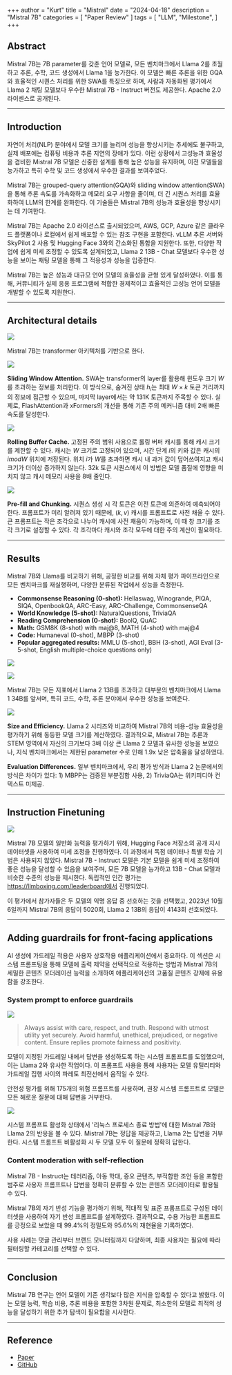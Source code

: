 +++
author = "Kurt"
title = "Mistral"
date = "2024-04-18"
description = "Mistral 7B"
categories = [
    "Paper Review"
]
tags = [
    "LLM",
    "Milestone",
]
+++

## Abstract

Mistral 7B는 7B parameter를 갖춘 언어 모델로, 모든 벤치마크에서 Llama 2를 초월하고 추론, 수학, 코드 생성에서 Llama 1을 능가한다. 이 모델은 빠른 추론을 위한 GQA와 효율적인 시퀀스 처리를 위한 SWA를 특징으로 하며, 사람과 자동화된 평가에서 Llama 2 채팅 모델보다 우수한 Mistral 7B - Instruct 버전도 제공한다. Apache 2.0 라이센스로 공개된다.

---

## Introduction

자연어 처리(NLP) 분야에서 모델 크기를 늘리며 성능을 향상시키는 추세에도 불구하고, 실제 배포에는 컴퓨팅 비용과 추론 지연의 장애가 있다. 이런 상황에서 고성능과 효율성을 겸비한 Mistral 7B 모델은 신중한 설계를 통해 높은 성능을 유지하며, 이전 모델들을 능가하고 특히 수학 및 코드 생성에서 우수한 결과를 보여주었다.

Mistral 7B는 grouped-query attention(GQA)와 sliding window attention(SWA)을 통해 추론 속도를 가속화하고 메모리 요구 사항을 줄이며, 더 긴 시퀀스 처리를 효율화하여 LLM의 한계를 완화한다. 이 기술들은 Mistral 7B의 성능과 효율성을 향상시키는 데 기여한다.

Mistral 7B는 Apache 2.0 라이선스로 출시되었으며, AWS, GCP, Azure 같은 클라우드 플랫폼이나 로컬에서 쉽게 배포할 수 있는 참조 구현을 포함한다. vLLM 추론 서버와 SkyPilot 2 사용 및 Hugging Face 3와의 간소화된 통합을 지원한다. 또한, 다양한 작업에 쉽게 미세 조정할 수 있도록 설계되었고, Llama 2 13B - Chat 모델보다 우수한 성능을 보이는 채팅 모델을 통해 그 적응성과 성능을 입증한다.

Mistral 7B는 높은 성능과 대규모 언어 모델의 효율성을 균형 있게 달성하였다. 이를 통해, 커뮤니티가 실제 응용 프로그램에 적합한 경제적이고 효율적인 고성능 언어 모델을 개발할 수 있도록 지원한다.

---

## Architectural details

![](images/table1.png)

Mistral 7B는 transformer 아키텍처를 기반으로 한다.

![](images/figure1.png)

**Sliding Window Attention.** SWA는 transformer의 layer를 활용해 윈도우 크기 $W$를 초과하는 정보를 처리한다. 이 방식으로, 숨겨진 상태 $h_i$는 최대 $W × k$ 토큰 거리까지의 정보에 접근할 수 있으며, 마지막 layer에서는 약 131K 토큰까지 주목할 수 있다. 실제로, FlashAttention과 xFormers의 개선을 통해 기존 주의 메커니즘 대비 2배 빠른 속도를 달성한다.

![](images/figure2.png)

**Rolling Buffer Cache.** 고정된 주의 범위 사용으로 롤링 버퍼 캐시를 통해 캐시 크기를 제한할 수 있다. 캐시는 $W$ 크기로 고정되어 있으며, 시간 단계 $i$의 키와 값은 캐시의 $i mod W$ 위치에 저장된다. 위치 $i$가 $W$를 초과하면 캐시 내 과거 값이 덮어쓰여지고 캐시 크기가 더이상 증가하지 않는다. 32k 토큰 시퀀스에서 이 방법은 모델 품질에 영향을 미치지 않고 캐시 메모리 사용을 8배 줄인다.

![](images/figure3.png)

**Pre-fill and Chunking.** 시퀀스 생성 시 각 토큰은 이전 토큰에 의존하여 예측되어야 한다. 프롬프트가 미리 알려져 있기 때문에, $(k, v)$ 캐시를 프롬프트로 사전 채울 수 있다. 큰 프롬프트는 작은 조각으로 나누어 캐시에 사전 채움이 가능하며, 이 때 창 크기를 조각 크기로 설정할 수 있다. 각 조각마다 캐시와 조각 모두에 대한 주의 계산이 필요하다.

---

## Results

Mistral 7B와 Llama를 비교하기 위해, 공정한 비교를 위해 자체 평가 파이프라인으로 모든 벤치마크를 재실행하며, 다양한 분류된 작업에서 성능을 측정한다.

* **Commonsense Reasoning (0-shot):** Hellaswag, Winogrande, PIQA, SIQA, OpenbookQA, ARC-Easy, ARC-Challenge, CommonsenseQA
* **World Knowledge (5-shot):** NaturalQuestions, TriviaQA
* **Reading Comprehension (0-shot):** BoolQ, QuAC
* **Math:** GSM8K (8-shot) with maj@8, MATH (4-shot) with maj@4
* **Code:** Humaneval (0-shot), MBPP (3-shot)
* **Popular aggregated results:** MMLU (5-shot), BBH (3-shot), AGI Eval (3-5-shot, English multiple-choice questions only)

![](images/figure4.png)

![](images/table2.png)

Mistral 7B는 모든 지표에서 Llama 2 13B를 초과하고 대부분의 벤치마크에서 Llama 1 34B를 앞서며, 특히 코드, 수학, 추론 분야에서 우수한 성능을 보여준다.

![](images/figure5.png)

**Size and Efficiency.** Llama 2 시리즈와 비교하여 Mistral 7B의 비용-성능 효율성을 평가하기 위해 동등한 모델 크기를 계산하였다. 결과적으로, Mistral 7B는 추론과 STEM 영역에서 자신의 크기보다 3배 이상 큰 Llama 2 모델과 유사한 성능을 보였으나, 지식 벤치마크에서는 제한된 parameter 수로 인해 1.9x 낮은 압축율을 달성하였다.

**Evaluation Differences.** 일부 벤치마크에서, 우리 평가 방식과 Llama 2 논문에서의 방식은 차이가 있다: 1) MBPP는 검증된 부분집합 사용, 2) TriviaQA는 위키피디아 컨텍스트 미제공.

---

## Instruction Finetuning

![](images/table3.png)

Mistral 7B 모델의 일반화 능력을 평가하기 위해, Hugging Face 저장소의 공개 지시 데이터셋을 사용하여 미세 조정을 진행하였다. 이 과정에서 독점 데이터나 특별 학습 기법은 사용되지 않았다. Mistral 7B - Instruct 모델은 기본 모델을 쉽게 미세 조정하여 좋은 성능을 달성할 수 있음을 보여주며, 모든 7B 모델을 능가하고 13B - Chat 모델과 비슷한 수준의 성능을 제시한다. 독립적인 인간 평가는 https://llmboxing.com/leaderboard에서 진행되었다.

이 평가에서 참가자들은 두 모델의 익명 응답 중 선호하는 것을 선택했고, 2023년 10월 6일까지 Mistral 7B의 응답이 5020회, Llama 2 13B의 응답이 4143회 선호되었다.

---

## Adding guardrails for front-facing applications

AI 생성에 가드레일 적용은 사용자 상호작용 애플리케이션에서 중요하다. 이 섹션은 시스템 프롬프팅을 통해 모델에 출력 제약을 선택적으로 적용하는 방법과 Mistral 7B의 세밀한 콘텐츠 모더레이션 능력을 소개하여 애플리케이션의 고품질 콘텐츠 강제에 유용함을 강조한다.

### System prompt to enforce guardrails

![](images/table4.png)

> Always assist with care, respect, and truth. Respond with utmost utility yet securely. Avoid harmful, unethical, prejudiced, or negative content. Ensure replies promote fairness and positivity.

모델이 지정된 가드레일 내에서 답변을 생성하도록 하는 시스템 프롬프트를 도입했으며, 이는 Llama 2와 유사한 작업이다. 이 프롬프트 사용을 통해 사용자는 모델 유틸리티와 가드레일 집행 사이의 파레토 최전선에서 움직일 수 있다.

안전성 평가를 위해 175개의 위험 프롬프트를 사용하며, 권장 시스템 프롬프트로 모델은 모든 해로운 질문에 대해 답변을 거부한다.

![](images/table5.png)

시스템 프롬프트 활성화 상태에서 '리눅스 프로세스 종료 방법'에 대한 Mistral 7B와 Llama 2의 반응을 볼 수 있다. Mistral 7B는 정답을 제공하고, Llama 2는 답변을 거부한다. 시스템 프롬프트 비활성화 시 두 모델 모두 이 질문에 정확히 답한다.

### Content moderation with self-reflection

Mistral 7B - Instruct는 테러리즘, 아동 학대, 증오 콘텐츠, 부적합한 조언 등을 포함한 범주로 사용자 프롬프트나 답변을 정확히 분류할 수 있는 콘텐츠 모더레이터로 활용될 수 있다.

Mistral 7B의 자기 반성 기능을 평가하기 위해, 적대적 및 표준 프롬프트로 구성된 데이터셋을 사용하여 자기 반성 프롬프트를 설계하였다. 결과적으로, 수용 가능한 프롬프트를 긍정으로 보았을 때 99.4%의 정밀도와 95.6%의 재현율을 기록하였다.

사용 사례는 댓글 관리부터 브랜드 모니터링까지 다양하며, 최종 사용자는 필요에 따라 필터링할 카테고리를 선택할 수 있다.

---

## Conclusion

Mistral 7B 연구는 언어 모델이 기존 생각보다 많은 지식을 압축할 수 있다고 밝혔다. 이는 모델 능력, 학습 비용, 추론 비용을 포함한 3차원 문제로, 최소한의 모델로 최적의 성능을 달성하기 위한 추가 탐색이 필요함을 시사한다.

---

## Reference

* [Paper](https://arxiv.org/pdf/2310.06825.pdf)
* [GitHub](https://github.com/mistralai/mistral-src)